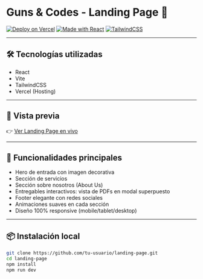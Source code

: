 # Guns & Codes - Landing Page 🚀

[![Deploy on Vercel](https://img.shields.io/badge/Deployed%20on-Vercel-000?style=for-the-badge&logo=vercel)](https://tusitio.vercel.app)
[![Made with React](https://img.shields.io/badge/Made%20with-React-61DAFB?style=for-the-badge&logo=react&logoColor=black)](https://react.dev/)
[![TailwindCSS](https://img.shields.io/badge/Styled%20with-TailwindCSS-38B2AC?style=for-the-badge&logo=tailwindcss&logoColor=white)](https://tailwindcss.com/)

---

## 🛠 Tecnologías utilizadas

- React
- Vite
- TailwindCSS
- Vercel (Hosting)

---

## 📸 Vista previa

👉 [Ver Landing Page en vivo](https://tusitio.vercel.app)

---

## 🚀 Funcionalidades principales

- Hero de entrada con imagen decorativa
- Sección de servicios
- Sección sobre nosotros (About Us)
- Entregables interactivos: vista de PDFs en modal superpuesto
- Footer elegante con redes sociales
- Animaciones suaves en cada sección
- Diseño 100% responsive (mobile/tablet/desktop)

---

## 📦 Instalación local

```bash
git clone https://github.com/tu-usuario/landing-page.git
cd landing-page
npm install
npm run dev



